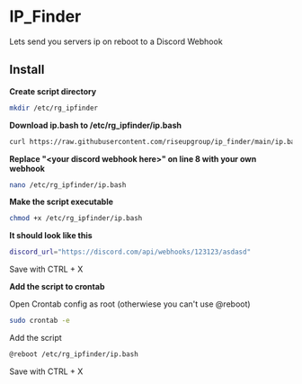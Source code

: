 # IP_Finder

Lets send you servers ip on reboot to a Discord Webhook

## Install

**Create script directory** 

```sh
mkdir /etc/rg_ipfinder
```

**Download ip.bash to /etc/rg_ipfinder/ip.bash**

```sh
curl https://raw.githubusercontent.com/riseupgroup/ip_finder/main/ip.bash > /etc/rg_ipfinder/ip.bash
```

**Replace "\<your discord webhook here\>" on line 8 with your own webhook**

```sh
nano /etc/rg_ipfinder/ip.bash
```

**Make the script executable**

```sh
chmod +x /etc/rg_ipfinder/ip.bash
```

**It should look like this**

```sh
discord_url="https://discord.com/api/webhooks/123123/asdasd"
```

Save with CTRL + X

**Add the script to crontab**

Open Crontab config as root (otherwiese you can't use @reboot)

```sh
sudo crontab -e
```

Add the script

```sh
@reboot /etc/rg_ipfinder/ip.bash
```

Save with CTRL + X

